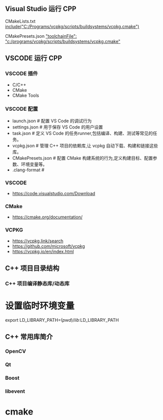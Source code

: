 ## Visual Studio 运行 CPP
CMakeLists.txt
[include("C:/Programs/vcpkg/scripts/buildsystems/vcpkg.cmake")]("在CMakeLists中添加vcpkg的路径")



CMakePresets.json 
["toolchainFile": "c:/programs/vcpkg/scripts/buildsystems/vcpkg.cmake"]("添加指定文件")



## VSCODE 运行 CPP
### VSCODE 插件
- C/C++
- CMake
- CMake Tools
### VSCODE 配置
- launch.json   # 配置 VS Code 的调试行为
- settings.json # 用于保存 VS Code 的用户设置
- task.json     # 定义 VS Code 的任务runner,包括编译、构建、测试等常见的任务。
- vcpkg.json    # 管理 C++ 项目的依赖库,让 vcpkg 自动下载、构建和链接这些库。
- CMakePresets.json  # 配置 CMake 构建系统的行为,定义构建目标、配置参数、环境变量等。
- .clang-format # 
>
### VSCODE
- https://code.visualstudio.com/Download
### CMake
- https://cmake.org/documentation/
### VCPKG
- https://vcpkg.link/search
- https://github.com/microsoft/vcpkg
- https://vcpkg.io/en/index.html

## C++ 项目目录结构
### C++ 项目编译静态库/动态库
# 设置临时环境变量
export LD_LIBRARY_PATH=$(pwd)/lib:$LD_LIBRARY_PATH

## C++ 常用库简介
### OpenCV

### Qt

### Boost

### libevent



# cmake

